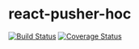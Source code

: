 # react-pusher-hoc

[![Build Status](https://travis-ci.org/fel1xw/react-pusher-hoc.svg?branch=master)](https://travis-ci.org/fel1xw/react-pusher-hoc)
[![Coverage Status](https://coveralls.io/repos/github/fel1xw/react-pusher-hoc/badge.svg?branch=master)](https://coveralls.io/github/fel1xw/react-pusher-hoc?branch=master)
